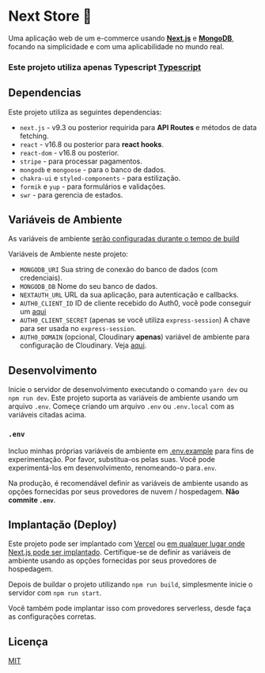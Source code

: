 # Next Store 🏪

Uma aplicação web de um e-commerce usando [**Next.js**](https://github.com/zeit/next.js/) e [**MongoDB**](https://www.mongodb.com/), focando na simplicidade e com uma aplicabilidade no mundo real.

### Este projeto utiliza apenas Typescript [Typescript](https://www.typescriptlang.org)

## Dependencias

Este projeto utiliza as seguintes dependencias:

- `next.js` - v9.3 ou posterior requirida para **API Routes** e métodos de data fetching.
- `react` - v16.8 ou posterior para **react hooks**.
- `react-dom` - v16.8 ou posterior.
- `stripe` - para processar pagamentos.
- `mongodb` e `mongoose` - para o banco de dados.
- `chakra-ui` e `styled-components` - para estilização.
- `formik` e `yup` - para formulários e validações.
- `swr` - para gerencia de estados.

## Variáveis de Ambiente

As variáveis de ambiente [serão configuradas durante o tempo de build](https://nextjs.org/docs#build-time-configuration)

Variáveis de Ambiente neste projeto:

- `MONGODB_URI` Sua string de conexão do banco de dados (com credenciais).
- `MONGODB_DB` Nome do seu banco de dados.
- `NEXTAUTH_URL` URL da sua aplicação, para autenticação e callbacks.
- `AUTH0_CLIENT_ID` ID de cliente recebido do Auth0, você pode conseguir um [aqui](https://auth0.com/signup?&signUpData=%7B%22category%22%3A%22button%22%7D&email=undefined)
- `AUTH0_CLIENT_SECRET` (apenas se você utiliza `express-session`) A chave para ser usada no `express-session`.
- `AUTH0_DOMAIN` (opcional, Cloudinary **apenas**) variável de ambiente para configuração de Cloudinary. Veja [aqui](https://cloudinary.com/documentation/node_integration#configuration).

## Desenvolvimento

Inicie o servidor de desenvolvimento executando o comando `yarn dev` ou `npm run dev`. Este projeto suporta as variáveis de ambiente usando um arquivo `.env`. Começe criando um arquivo `.env` ou `.env.local` com as variáveis citadas acima.

### `.env`

Incluo minhas próprias variáveis ​​de ambiente em [.env.example](.env.example) para fins de experimentação. Por favor, substitua-os pelas suas. Você pode experimentá-los em desenvolvimento, renomeando-o para`.env`.

Na produção, é recomendável definir as variáveis ​​de ambiente usando as opções fornecidas por seus provedores de nuvem / hospedagem. **Não commite `.env`**.

## Implantação (Deploy)

Este projeto pode ser implantado com [Vercel](https://vercel.com/) ou [em qualquer lugar onde Next.js pode ser implantado](https://nextjs.org/docs/deployment). Certifique-se de definir as variáveis ​​de ambiente usando as opções fornecidas por seus provedores de hospedagem.

Depois de buildar o projeto utilizando `npm run build`, simplesmente inicie o servidor com `npm run start`.

Você também pode implantar isso com provedores serverless, desde faça as configurações corretas.

## Licença

[MIT](LICENSE)
